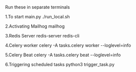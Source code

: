 Run these in separate terminals

1.To start main.py 
./run_local.sh

2.Activating Mailhog
mailhog

3.Redis Server
redis-server
redis-cli

4.Celery worker
celery -A tasks.celery worker --loglevel=info

5.Celery Beat
celery -A tasks.celery beat --loglevel=info

6.Triggering scheduled tasks
python3 trigger_task.py